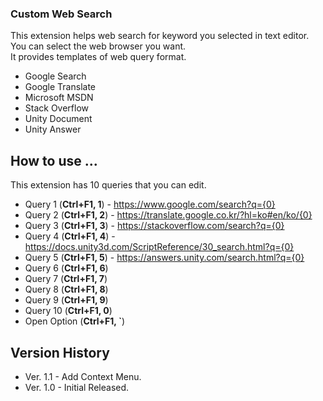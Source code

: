 ### Custom Web Search
This extension helps web search for keyword you selected in text editor.  
You can select the web browser you want.  
It provides templates of web query format.
  - Google Search
  - Google Translate
  - Microsoft MSDN
  - Stack Overflow
  - Unity Document
  - Unity Answer  


## How to use ...
This extension has 10 queries that you can edit.
 - Query  1 (__Ctrl+F1, 1__) - https://www.google.com/search?q={0}
 - Query  2 (__Ctrl+F1, 2__) - https://translate.google.co.kr/?hl=ko#en/ko/{0}
 - Query  3 (__Ctrl+F1, 3__) - https://stackoverflow.com/search?q={0}
 - Query  4 (__Ctrl+F1, 4__) - https://docs.unity3d.com/ScriptReference/30_search.html?q={0}
 - Query  5 (__Ctrl+F1, 5__) - https://answers.unity.com/search.html?q={0}
 - Query  6 (__Ctrl+F1, 6__)
 - Query  7 (__Ctrl+F1, 7__)
 - Query  8 (__Ctrl+F1, 8__)
 - Query  9 (__Ctrl+F1, 9__)
 - Query 10 (__Ctrl+F1, 0__)
 - Open Option (__Ctrl+F1, `__)

## Version History
 - Ver. 1.1 - Add Context Menu.
 - Ver. 1.0 - Initial Released.